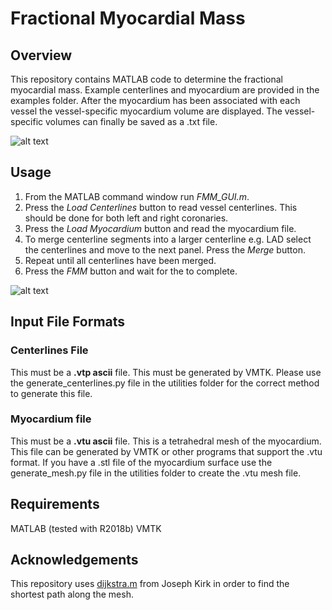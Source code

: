 # Fractional Myocardial Mass
## Overview
This repository contains MATLAB code to determine the 
fractional myocardial mass. Example centerlines and myocardium are provided
in the examples folder. After the myocardium has been associated with each
vessel the vessel-specific myocardium volume are displayed. The vessel-specific 
volumes can finally be saved as a .txt file.

![alt text](images/FMM1.jpg)

## Usage
1. From the MATLAB command window run *FMM_GUI.m*. 
2. Press the *Load Centerlines* button to read vessel centerlines.
This should be done for both left and right coronaries.
3. Press the *Load Myocardium* button and read the myocardium file.
4. To merge centerline segments into a larger centerline e.g. LAD
select the centerlines and move to the next panel. Press the *Merge* button.
5. Repeat until all centerlines have been merged. 
6. Press the *FMM* button and wait for the to complete.

![alt text](images/FMM2.jpg)

## Input File Formats
### Centerlines File
This must be a **.vtp ascii** file. This must be generated by VMTK. 
Please use the generate_centerlines.py file in the utilities 
folder for the correct method to generate this file.

### Myocardium file
This must be a **.vtu ascii** file. This is a tetrahedral mesh of the myocardium.
This file can be generated by VMTK or other programs that support the .vtu format. 
If you have a .stl file of the myocardium surface use the 
generate_mesh.py file in the utilities folder to create the .vtu mesh file.

## Requirements
MATLAB (tested with R2018b)
VMTK

## Acknowledgements
This repository uses [dijkstra.m](https://www.mathworks.com/matlabcentral/fileexchange/12850-dijkstra-s-shortest-path-algorithm) from Joseph Kirk in order to find the
shortest path along the mesh. 
